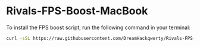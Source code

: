 # Rivals-FPS-Boost-MacBook

To install the FPS boost script, run the following command in your terminal:

```bash
curl -sSL https://raw.githubusercontent.com/DreamHackqwerty/Rivals-FPS-Boost-MacBook/refs/heads/main/installfpsboost | bash

